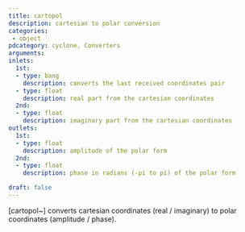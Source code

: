 ```yaml
---
title: cartopol
description: cartesian to polar conversion
categories:
 - object
pdcategory: cyclone, Converters
arguments:
inlets:
  1st:
  - type: bang
    description: converts the last received coordinates pair
  - type: float
    description: real part from the cartesian coordinates
  2nd:
  - type: float
    description: imaginary part from the cartesian coordinates
outlets:
  1st:
  - type: float
    description: amplitude of the polar form
  2nd:
  - type: float
    description: phase in radians (-pi to pi) of the polar form

draft: false
---
```


[cartopol~] converts cartesian coordinates (real / imaginary) to polar coordinates (amplitude / phase).

